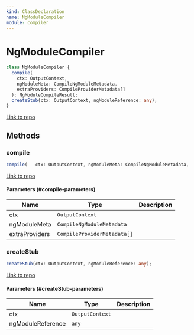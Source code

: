 ```yaml
---
kind: ClassDeclaration
name: NgModuleCompiler
module: compiler
---
```


# NgModuleCompiler

```ts
class NgModuleCompiler {
  compile(
    ctx: OutputContext,
    ngModuleMeta: CompileNgModuleMetadata,
    extraProviders: CompileProviderMetadata[]
  ): NgModuleCompileResult;
  createStub(ctx: OutputContext, ngModuleReference: any);
}
```

[Link to repo](https://github.com/timdeschryver/angular/blob/master/packages/compiler/src/ng_module_compiler.ts#L25-L86)

## Methods

### compile

```ts
compile(   ctx: OutputContext, ngModuleMeta: CompileNgModuleMetadata,   extraProviders: CompileProviderMetadata[]): NgModuleCompileResult;
```

[Link to repo](https://github.com/timdeschryver/angular/blob/master/packages/compiler/src/ng_module_compiler.ts#L27-L67)

#### Parameters (#compile-parameters)

| Name           | Type                        | Description |
| -------------- | --------------------------- | ----------- |
| ctx            | `OutputContext`             |             |
| ngModuleMeta   | `CompileNgModuleMetadata`   |             |
| extraProviders | `CompileProviderMetadata[]` |             |

### createStub

```ts
createStub(ctx: OutputContext, ngModuleReference: any);
```

[Link to repo](https://github.com/timdeschryver/angular/blob/master/packages/compiler/src/ng_module_compiler.ts#L69-L71)

#### Parameters (#createStub-parameters)

| Name              | Type            | Description |
| ----------------- | --------------- | ----------- |
| ctx               | `OutputContext` |             |
| ngModuleReference | `any`           |             |

